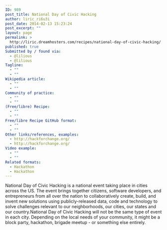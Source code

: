 ```yaml
---
ID: 989
post_title: National Day of Civic Hacking
author: liric_ri6u3i
post_date: 2014-02-13 15:23:24
post_excerpt: ""
layout: page
permalink: >
  http://liric.dreamhosters.com/recipes/national-day-of-civic-hacking/
published: true
Submitted by / found via:
  - @lilious
  - @lilious
Tagline:
  - ""
  - ""
Wikipedia article:
  - ""
  - ""
Community of practice:
  - ""
  - ""
(Free/libre) Recipe:
  - ""
  - ""
Free/libre Recipe GitHub format:
  - ""
  - ""
Other links/references, examples:
  - http://hackforchange.org/
  - http://hackforchange.org/
Video example:
  - ""
  - ""
Related formats:
  - Hackathon
  - Hackathon
---
```

National Day of Civic Hacking is a national event taking place in cities across the US. The event brings together citizens, software developers, and entrepreneurs from all over the nation to collaboratively create, build, and invent new solutions using publicly-released data, code and technology to solve challenges relevant to our neighborhoods, our cities, our states and our country.National Day of Civic Hacking will not be the same type of event in each city. Depending on the local needs of your community, it might be a block party, hackathon, brigade meetup - or something else entirely.